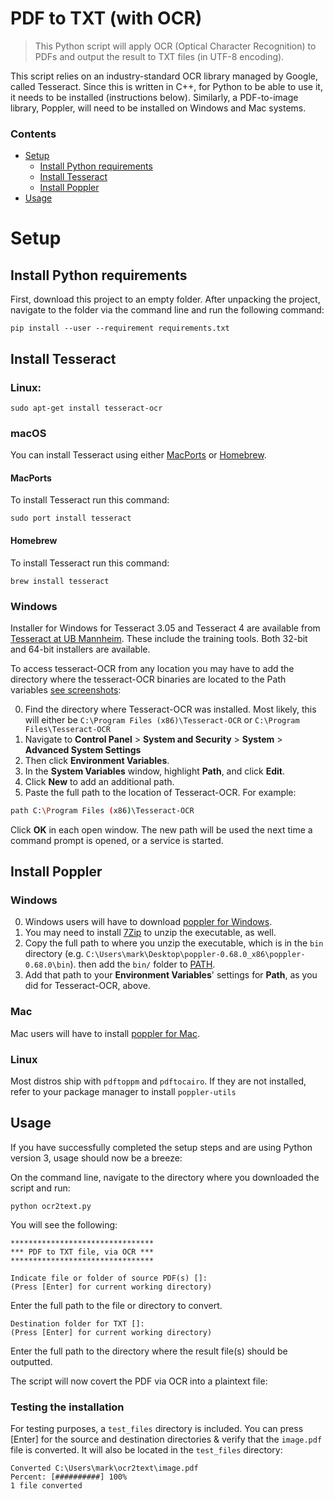 # PDF to TXT (with OCR)
> This Python script will apply OCR (Optical Character Recognition) to PDFs and output the result to TXT files (in UTF-8 encoding).

This script relies on an industry-standard OCR library managed by Google, called Tesseract. Since this is written in C++, for Python to be able to use it, it needs to be installed (instructions below). Similarly, a PDF-to-image library, Poppler, will need to be installed on Windows and Mac systems.

### Contents
- [Setup](#setup)
  * [Install Python requirements](#install-python-requirements)
  * [Install Tesseract](#install-tesseract)
  * [Install Poppler](#install-poppler)
- [Usage](#usage)

# Setup

## Install Python requirements

First, download this project to an empty folder. After unpacking the project, navigate to the folder via the command line and run the following command:

```
pip install --user --requirement requirements.txt
```

## Install Tesseract

### Linux:
```
sudo apt-get install tesseract-ocr
```

### macOS

You can install Tesseract using either [MacPorts](https://www.macports.org/) or [Homebrew](http://brew.sh).

#### MacPorts
To install Tesseract run this command: 
```
sudo port install tesseract
```

#### Homebrew
To install Tesseract run this command:
```
brew install tesseract
```

### Windows

Installer for Windows for Tesseract 3.05 and Tesseract 4 are available from [Tesseract at UB Mannheim](https://github.com/UB-Mannheim/tesseract/wiki). These include the training tools. Both 32-bit and 64-bit installers are available.

To access tesseract-OCR from any location you may have to add the directory where the tesseract-OCR binaries are located to the Path variables [see screenshots](https://www.architectryan.com/2018/03/17/add-to-the-path-on-windows-10/):


0. Find the directory where Tesseract-OCR was installed. Most likely, this will either be `C:\Program Files (x86)\Tesseract-OCR` or `C:\Program Files\Tesseract-OCR`
0. Navigate to **Control Panel** > **System and Security** > **System** > **Advanced System Settings**
0. Then click **Environment Variables**.
0. In the **System Variables** window, highlight **Path**, and click **Edit**.
0. Click **New** to add an additional path.
0. Paste the full path to the location of Tesseract-OCR. For example:

```bash
path C:\Program Files (x86)\Tesseract-OCR
```

Click **OK** in each open window.
The new path will be used the next time a command prompt is opened, or a service is started.

## Install Poppler

### Windows

0. Windows users will have to download [poppler for Windows](http://blog.alivate.com.au/poppler-windows/). 
0. You may need to install [7Zip](https://www.7-zip.org/) to unzip the executable, as well.
0. Copy the full path to where you unzip the executable, which is in the `bin` directory (e.g. `C:\Users\mark\Desktop\poppler-0.68.0_x86\poppler-0.68.0\bin`).
 then add the `bin/` folder to [PATH](https://www.architectryan.com/2018/03/17/add-to-the-path-on-windows-10/).
0. Add that path to your **Environment Variables**' settings for **Path**, as you did for Tesseract-OCR, above.

### Mac

Mac users will have to install [poppler for Mac](http://macappstore.org/poppler/).

### Linux

Most distros ship with `pdftoppm` and `pdftocairo`. If they are not installed, refer to your package manager to install `poppler-utils`


## Usage
If you have successfully completed the setup steps and are using Python version 3, usage should now be a breeze:

On the command line, navigate to the directory where you downloaded the script and run:

```
python ocr2text.py
```

You will see the following:

```
********************************
*** PDF to TXT file, via OCR ***
********************************

Indicate file or folder of source PDF(s) []:
(Press [Enter] for current working directory)

```

Enter the full path to the file or directory to convert.

```
Destination folder for TXT []:
(Press [Enter] for current working directory)
```

Enter the full path to the directory where the result file(s) should be outputted.

The script will now covert the PDF via OCR into a plaintext file:

### Testing the installation
For testing purposes, a `test_files` directory is included. You can press [Enter] for the source and destination directories & verify that the `image.pdf` file is converted. It will also be located in the `test_files` directory:

```
Converted C:\Users\mark\ocr2text\image.pdf
Percent: [##########] 100%
1 file converted
```

